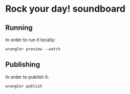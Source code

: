 # Rock your day! soundboard

## Running

In order to run it locally:

`wrangler preview --watch`

## Publishing

In order to publish it:

`wrangler publish`
